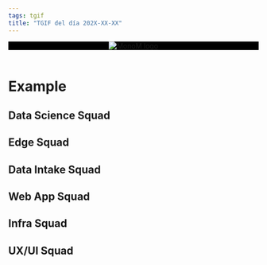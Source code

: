 ```yaml
---
tags: tgif
title: "TGIF del día 202X-XX-XX"
---
```


<header style="background-color: black;">
<a href="{{ '/' | url }}"><img src="{{ '/img/logo.png' | url }}" alt="MonoM logo"></a>
</header>

# Example

## Data Science Squad

## Edge Squad

## Data Intake Squad

## Web App Squad

## Infra Squad

## UX/UI Squad
